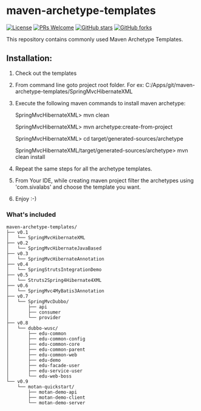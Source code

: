 maven-archetype-templates
=========================
[![License](https://img.shields.io/badge/license-MIT-blue.svg)](https://github.com/T5750/maven-archetype-templates/blob/master/LICENSE.md)
[![PRs Welcome](https://img.shields.io/badge/PRs-welcome-brightgreen.svg)](https://github.com/T5750/maven-archetype-templates/pulls)
[![GitHub stars](https://img.shields.io/github/stars/T5750/maven-archetype-templates.svg?style=social&label=Stars)](https://github.com/T5750/maven-archetype-templates)
[![GitHub forks](https://img.shields.io/github/forks/T5750/maven-archetype-templates.svg?style=social&label=Fork)](https://github.com/T5750/maven-archetype-templates)

This repository contains commonly used Maven Archetype Templates.

Installation:
-------------
1. Check out the templates
2. From command line goto project root folder. For ex: C:/Apps/git/maven-archetype-templates/SpringMvcHibernateXML
3. Execute the following maven commands to install maven archetype:

    SpringMvcHibernateXML> mvn clean

    SpringMvcHibernateXML> mvn archetype:create-from-project

    SpringMvcHibernateXML> cd target/generated-sources/archetype

    SpringMvcHibernateXML/target/generated-sources/archetype> mvn clean install

4. Repeat the same steps for all the archetype templates.
5. From Your IDE, while creating maven project filter the archetypes using 'com.sivalabs' and choose the template you want.
6. Enjoy :-)

### What's included

```
maven-archetype-templates/
├── v0.1
│   └── SpringMvcHibernateXML
├── v0.2
│   └── SpringMvcHibernateJavaBased
├── v0.3
│   └── SpringMvcHibernateAnnotation
├── v0.4
│   └── SpringStrutsIntegrationDemo
├── v0.5
│   └── Struts2Spring4Hibernate4XML
├── v0.6
│   └── SpringMvc4MyBatis3Annotation
├── v0.7
│   └── SpringMvcDubbo/
│       ├── api
│       ├── consumer
│       └── provider
├── v0.8
│   └── dubbo-wusc/
│       ├── edu-common
│       ├── edu-common-config
│       ├── edu-common-core
│       ├── edu-common-parent
│       ├── edu-common-web
│       ├── edu-demo
│       ├── edu-facade-user
│       ├── edu-service-user
│       └── edu-web-boss
└── v0.9
    └── motan-quickstart/
        ├── motan-demo-api
        ├── motan-demo-client
        └── motan-demo-server
```